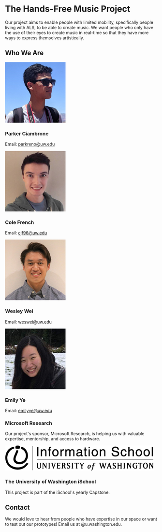 # The Hands-Free Music Project

Our project aims to enable people with limited mobility, specifically people living with ALS, to be able to create music.  We want people who only have the use of their eyes to create music in real-time so that they have more ways to express themselves artistically.

## Who We Are

![](parker.png)
### Parker Ciambrone

Email: [parkreno@uw.edu](mailto:parkreno@uw.edu)


![](cole.png)
### Cole French

Email: [cjf96@uw.edu](mailto:cjf96@uw.edu)


![](wesley.png)
### Wesley Wei

Email: [weswei@uw.edu](mailto:weswei@uw.edu)


![](emily.png)
### Emily Ye

Email: [emilyye@uw.edu](mailto:emilyye@uw.edu)

### Microsoft Research
Our project's sponsor, Microsoft Research, is helping us with valuable expertise, mentorship, and access to hardware.

![University of Washington Information School Logo](iSchool_Primary_Black.png)
### The University of Washington iSchool
This project is part of the iSchool's yearly Capstone.

## Contact

We would love to hear from people who have expertise in our space or want to test out our prototypes!  Email us at <alias>@u.washington.edu.

